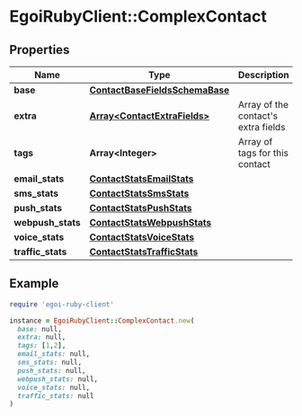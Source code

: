# EgoiRubyClient::ComplexContact

## Properties

| Name | Type | Description | Notes |
| ---- | ---- | ----------- | ----- |
| **base** | [**ContactBaseFieldsSchemaBase**](ContactBaseFieldsSchemaBase.md) |  | [optional] |
| **extra** | [**Array&lt;ContactExtraFields&gt;**](ContactExtraFields.md) | Array of the contact&#39;s extra fields | [optional] |
| **tags** | **Array&lt;Integer&gt;** | Array of tags for this contact | [optional][readonly] |
| **email_stats** | [**ContactStatsEmailStats**](ContactStatsEmailStats.md) |  | [optional] |
| **sms_stats** | [**ContactStatsSmsStats**](ContactStatsSmsStats.md) |  | [optional] |
| **push_stats** | [**ContactStatsPushStats**](ContactStatsPushStats.md) |  | [optional] |
| **webpush_stats** | [**ContactStatsWebpushStats**](ContactStatsWebpushStats.md) |  | [optional] |
| **voice_stats** | [**ContactStatsVoiceStats**](ContactStatsVoiceStats.md) |  | [optional] |
| **traffic_stats** | [**ContactStatsTrafficStats**](ContactStatsTrafficStats.md) |  | [optional] |

## Example

```ruby
require 'egoi-ruby-client'

instance = EgoiRubyClient::ComplexContact.new(
  base: null,
  extra: null,
  tags: [1,2],
  email_stats: null,
  sms_stats: null,
  push_stats: null,
  webpush_stats: null,
  voice_stats: null,
  traffic_stats: null
)
```


